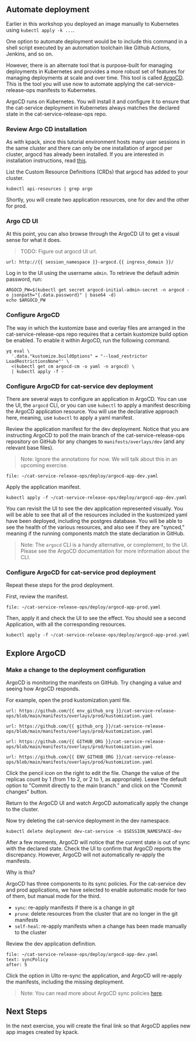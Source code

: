 ## Automate deployment

Earlier in this workshop you deployed an image manually to Kubernetes using `kubectl apply -k ...`.

One option to automate deployment would be to include this command in a shell script executed by an automation toolchain like Github Actions, Jenkins, and so on.

However, there is an alternate tool that is purpose-built for managing deployments in Kubernetes and provides a more robust set of features for managing deployments at scale and over time. This tool is called [ArgoCD](https://argo-cd.readthedocs.io/en/stable). This is the tool you will use now to automate applying the cat-service-release-ops manifests to Kubernetes.

ArgoCD runs on Kubernetes. You will install it and configure it to ensure that the cat-service deployment in Kubernetes always matches the declared state in the cat-service-release-ops repo.

### Review Argo CD installation

As with kpack, since this tutorial environment hosts many user sessions in the same cluster and there can only be one installation of argocd per cluster, argocd has already been installed.
If you are interested in installation instructions, read [this](https://argo-cd.readthedocs.io/en/stable/getting_started).

List the Custom Resource Definitions (CRDs) that argocd has added to your cluster.
```execute-1
kubectl api-resources | grep argo
```

Shortly, you will create two application resources, one for dev and the other for prod.

### Argo CD UI

At this point, you can also browse through the ArgoCD UI to get a visual sense for what it does.
> TODO: Figure out argocd UI url.
```dashboard:open-url
url: http://{{ session_namespace }}-argocd.{{ ingress_domain }}/
```

Log in to the UI using the username `admin`.
To retrieve the default admin password, run:
```execute-1
ARGOCD_PW=$(kubectl get secret argocd-initial-admin-secret -n argocd -o jsonpath="{.data.password}" | base64 -d)
echo $ARGOCD_PW
```

### Configure ArgoCD

The way in which the kustomize base and overlay files are arranged in the cat-service-release-ops repo requires that a certain kustomize build option be enabled.
To enable it within ArgoCD, run the following command.
```execute-1
yq eval \
  '.data."kustomize.buildOptions" = "--load_restrictor LoadRestrictionsNone"' \
  <(kubectl get cm argocd-cm -o yaml -n argocd) \
  | kubectl apply -f -
```

### Configure ArgoCD for cat-service dev deployment

There are several ways to configure an application in ArgoCD.
You can use the UI, the `argocd` CLI, or you can use `kubectl` to apply a manifest describing the ArgoCD application resource.
You will use the declarative approach here, meaning, use `kubectl` to apply a yaml manifest.

Review the application manifest for the dev deployment.
Notice that you are instructing ArgoCD to poll the main branch of the cat-service-release-ops repository on GitHub for any changes to `manifests/overlays/dev` (and any relevant base files).
> Note: Ignore the annotations for now.
> We will talk about this in an upcoming exercise.
```editor:open-file
file: ~/cat-service-release-ops/deploy/argocd-app-dev.yaml
```

Apply the application manifest.
```execute-1
kubectl apply -f ~/cat-service-release-ops/deploy/argocd-app-dev.yaml
```

You can revisit the UI to see the dev application represented visually.
You will be able to see that all of the resources included in the kustomized yaml have been deployed, including the postgres database.
You will be able to see the health of the various resources, and also see if they are "synced," meaning if the running components match the state declaration in GitHub.

> Note: The `argocd` CLI is a handy alternative, or complement, to the UI.
> Please see the ArgoCD documentation for more information about the CLI.

### Configure ArgoCD for cat-service prod deployment

Repeat these steps for the prod deployment.

First, review the manifest.
```editor:open-file
file: ~/cat-service-release-ops/deploy/argocd-app-prod.yaml
```

Then, apply it and check the UI to see the effect.
You should see a second Application, with all the corresponding resources.
```execute-1
kubectl apply -f ~/cat-service-release-ops/deploy/argocd-app-prod.yaml
```

## Explore ArgoCD

### Make a change to the deployment configuration

ArgoCD is monitoring the manifests on GitHub.
Try changing a value and seeing how ArgoCD responds.

For example, open the prod kustomization.yaml file.
```dashboard:open-url
url: https://github.com/{{ env_github_org }}/cat-service-release-ops/blob/main/manifests/overlays/prod/kustomization.yaml
```

```dashboard:open-url
url: https://github.com/{{ github_org }}/cat-service-release-ops/blob/main/manifests/overlays/prod/kustomization.yaml
```

```dashboard:open-url
url: https://github.com/{{ GITHUB_ORG }}/cat-service-release-ops/blob/main/manifests/overlays/prod/kustomization.yaml
```

```dashboard:open-url
url: https://github.com/{{ ENV_GITHUB_ORG }}/cat-service-release-ops/blob/main/manifests/overlays/prod/kustomization.yaml
```

Click the pencil icon on the right to edit the file.
Change the value of the replicas count by 1 (from 1 to 2, or 2 to 1, as appropriate).
Leave the default option to "Commit directly to the main branch." and click on the "Commit changes" button.

Return to the ArgoCD UI and watch ArgoCD automatically apply the change to the cluster.

Now try deleting the cat-service deployment in the dev namespace.
```execute-1
kubectl delete deployment dev-cat-service -n $SESSION_NAMESPACE-dev
```

After a few moments, ArgoCD will notice that the current state is out of sync with the declared state.
Check the UI to confirm that ArgoCD reports the discrepancy.
However, ArgoCD will not automatically re-apply the manifests.

Why is this?

ArgoCD has three components to its sync policies. For the cat-service dev and prod applications, we have selected to enable automatic mode for two of them, but manual mode for the third.
- `sync`: re-apply manifests if there is a change in git
- `prune`: delete resources from the cluster that are no longer in the git manifests
- `self-heal`: re-apply manifests when a change has been made manually to the cluster

Review the dev application definition.
 ```editor:select-matching-text
 file: ~/cat-service-release-ops/deploy/argocd-app-dev.yaml
 text: syncPolicy
 after: 5
 ```

Click the option in UIto re-sync the application, and ArgoCD will re-apply the manifests, including the missing deployment.

> Note: You can read more about ArgoCD sync policies [here](https://argoproj.github.io/argo-cd/user-guide/auto_sync/).

## Next Steps

In the next exercise, you will create the final link so that ArgoCD applies new app images created by kpack.
